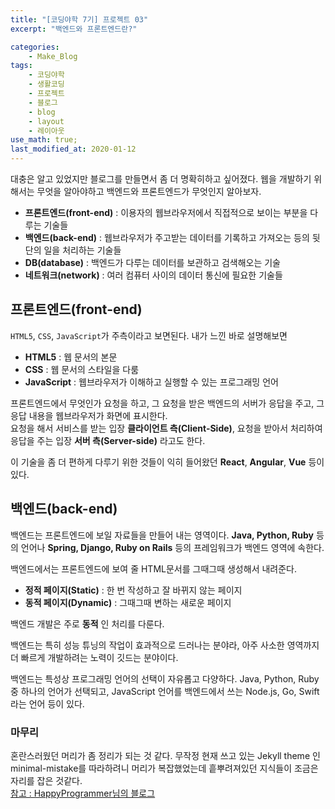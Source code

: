 ```yaml
---
title: "[코딩야학 7기] 프로젝트 03"
excerpt: "백엔드와 프론트엔드란?"

categories:
    - Make_Blog
tags:
    - 코딩야학
    - 생활코딩
    - 프로젝트
    - 블로그
    - blog
    - layout
    - 레이아웃  
use_math: true;
last_modified_at: 2020-01-12
---   
```

대충은 알고 있었지만 블로그를 만들면서 좀 더 명확히하고 싶어졌다. 웹을 개발하기 위해서는 무엇을 알아야하고 백엔드와 프론트엔드가 무엇인지 알아보자.  
+ __프론트엔드(front-end)__ : 이용자의 웹브라우저에서 직접적으로 보이는 부분을 다루는 기술들  
+ __백엔드(back-end)__ : 웹브라우저가 주고받는 데이터를 기록하고 가져오는 등의 뒷 단의 일을 처리하는 기술들  
+ __DB(database)__ : 백엔드가 다루는 데이터를 보관하고 검색해오는 기술  
+ __네트워크(network)__ : 여러 컴퓨터 사이의 데이터 통신에 필요한 기술들  
  
## 프론트엔드(front-end)  
`HTML5`, `CSS`, `JavaScript`가 주측이라고 보면된다. 내가 느낀 바로 설명해보면  
+ __HTML5__ : 웹 문서의 본문  
+ __CSS__ : 웹 문서의 스타일을 다룸  
+ __JavaScript__ : 웹브라우저가 이해하고 실행할 수 있는 프로그래밍 언어  
  
프론트엔드에서 무엇인가 요청을 하고, 그 요청을 받은 백엔드의 서버가 응답을 주고, 그 응답 내용을 웹브라우저가 화면에 표시한다.  
요청을 해서 서비스를 받는 입장 __클라이언트 측(Client-Side)__, 요청을 받아서 처리하여 응답을 주는 입장 __서버 측(Server-side)__ 라고도 한다.  
  
이 기술을 좀 더 편하게 다루기 위한 것들이 익히 들어왔던 __React__, __Angular__, __Vue__ 등이 있다.  
  
## 백엔드(back-end)  
백엔드는 프론트엔드에 보일 자료들을 만들어 내는 영역이다. __Java, Python, Ruby__ 등의 언어나 __Spring, Django, Ruby on Rails__ 등의 프레임워크가 백엔드 영역에 속한다.  
  
백엔드에서는 프론트엔드에 보여 줄 HTML문서를 그때그때 생성해서 내려준다. 
+ __정적 페이지(Static)__ : 한 번 작성하고 잘 바뀌지 않는 페이지  
+ __동적 페이지(Dynamic)__ : 그때그때 변하는 새로운 페이지  

백엔드 개발은 주로 __동적__ 인 처리를 다룬다.  
  
백엔드는 특히 성능 튜닝의 작업이 효과적으로 드러나는 분야라, 아주 사소한 영역까지 더 빠르게 개발하려는 노력이 깃드는 분야이다.  
  
백엔드는 특성상 프로그래밍 언어의 선택이 자유롭고 다양하다. Java, Python, Ruby 중 하나의 언어가 선택되고, JavaScript 언어를 백엔드에서 쓰는 Node.js, Go, Swift라는 언어 등이 있다.  
  
### 마무리  
혼란스러웠던 머리가 좀 정리가 되는 것 같다. 무작정 현재 쓰고 있는 Jekyll theme 인 minimal-mistake를 따라하려니 머리가 복잡했었는데 흩뿌려져있던 지식들이 조금은 자리를 잡은 것같다.  
[참고 : HappyProgrammer님의 블로그](https://medium.com/happyprogrammer-in-jeju/%EA%B0%9C%EC%95%8C%EB%AA%BB%EC%9D%B8-%EB%8B%B9%EC%8B%A0%EC%9D%B4-%EC%9B%B9%EA%B0%9C%EB%B0%9C%EC%9D%84-%EC%8B%9C%EC%9E%91%ED%95%9C%EB%8B%A4%EB%A9%B4-1-9415c014a130)  




